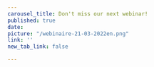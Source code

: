 ```yaml
---
carousel_title: Don't miss our next webinar!
published: true
date: 
picture: "/webinaire-21-03-2022en.png"
link: ''
new_tab_link: false

---
```

